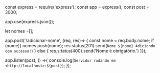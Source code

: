 const express = require('express');
const app = express();
const post = 3000;

app.use(express.json());

let nomes =[];

app.post('/adicionar-nome', (req, res)=> {
const nome = req.body.nome;
if (nome){
    nomes.push(nome);
    res.status(201).send(`Nome ${nome} Adiciondo com sucesso!`)
} else {
    res.s;tatus(400).send('Nome é obrigatório.')
}});

app.listen(post, () =>{
console.log(`Servidor rodando em <http://localhost>:${post}`);
});
